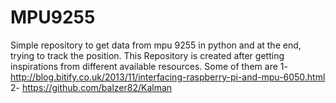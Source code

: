 # MPU9255
Simple repository to get data from mpu 9255 in python and at the end, trying to track the position.
This Repository is created after getting inspirations from different available resources. Some of them are
1- http://blog.bitify.co.uk/2013/11/interfacing-raspberry-pi-and-mpu-6050.html
2- https://github.com/balzer82/Kalman
